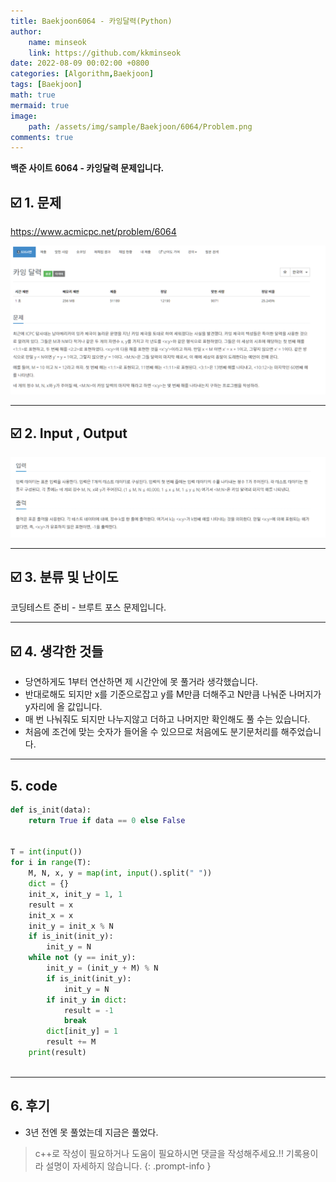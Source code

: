 ```yaml
---
title: Baekjoon6064 - 카잉달력(Python)
author: 
    name: minseok
    link: https://github.com/kkminseok
date: 2022-08-09 00:02:00 +0800
categories: [Algorithm,Baekjoon]
tags: [Baekjoon]
math: true
mermaid: true
image: 
    path: /assets/img/sample/Baekjoon/6064/Problem.png
comments: true
---
```


**백준 사이트 6064 - 카잉달력 문제입니다.**

## ☑️ 1. 문제
<https://www.acmicpc.net/problem/6064>


![](/assets/img/sample/Baekjoon/6064/Problem.png)

-----  

## ☑️ 2. Input , Output
![](/assets/img/sample/Baekjoon/6064/input.png)

-----  

## ☑️ 3. 분류 및 난이도

코딩테스트 준비 - 브루트 포스 문제입니다.

-----  

## ☑️ 4. 생각한 것들

- 당연하게도 1부터 연산하면 제 시간안에 못 풀거라 생각했습니다.
- 반대로해도 되지만 x를 기준으로잡고 y를 M만큼 더해주고 N만큼 나눠준 나머지가 y자리에 올 값입니다. 
- 매 번 나눠줘도 되지만 나누지않고 더하고 나머지만 확인해도 풀 수는 있습니다.
- 처음에 조건에 맞는 숫자가 들어올 수 있으므로 처음에도 분기문처리를 해주었습니다.

-----  

## 5. code

```python
def is_init(data):
    return True if data == 0 else False


T = int(input())
for i in range(T):
    M, N, x, y = map(int, input().split(" "))
    dict = {}
    init_x, init_y = 1, 1
    result = x
    init_x = x
    init_y = init_x % N
    if is_init(init_y):
        init_y = N
    while not (y == init_y):
        init_y = (init_y + M) % N
        if is_init(init_y):
            init_y = N
        if init_y in dict:
            result = -1
            break
        dict[init_y] = 1
        result += M
    print(result)



```

-----

## 6. 후기

- 3년 전엔 못 풀었는데 지금은 풀었다.

> c++로 작성이 필요하거나 도움이 필요하시면 댓글을 작성해주세요.!! 기록용이라 설명이 자세하지 않습니다.
{: .prompt-info }